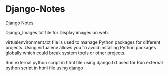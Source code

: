 # Django-Notes
Django Notes


Django_Images.txt file for Display images on web.


virtualenvironment.txt file is used to manage Python packages for different projects. Using virtualenv allows you to avoid installing Python packages globally which could break    system tools or other projects.


Run external python script in html file using django.txt  used for Run external python script in html file using django
